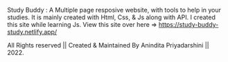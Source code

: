 Study Buddy : A Multiple page resposive website, with tools to help in your studies. 
It is mainly created with Html, Css, & Js  along with API. I created this site while learning Js.
View this site over here => https://study-buddy-study.netlify.app/




All Rights reserved || Created & Maintained By Anindita Priyadarshini || 2022.
